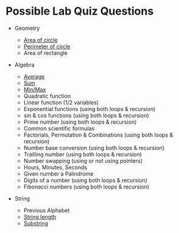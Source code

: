 # Possible Lab Quiz Questions

- Geometry

  - [Area of circle](./solution/geometry/circle.c)
  - [Perimeter of circle](./solution/geometry/circle.c)
  - Area of rectangle

- Algebra

  - [Average](./solution/algebra/avg.c)
  - [Sum](./solution/algebra/sum.c)
  - [Min/Max](./solution/algebra/min_max.c-)
  - Quadratic function
  - Linear function (1/2 variables)
  - Exponential functions (using both loops & recursion)
  - sin & cos functions (using both loops & recursion)
  - Prime number (using both loops & recursion)
  - Common scientific formulas
  - Factorials, Permutation & Combinations (using both loops & recursion)
  - Number base conversion (using both loops & recursion)
  - Trailling number (using both loops & recursion)
  - Number swapping (using or not using pointers)
  - Hours, Minutes, Seconds
  - Given number a Palindrome
  - Digits of a number (using both loops & recursion)
  - Fibonacci numbers (using both loops & recursion)

- String

  - Previous Alphabet
  - [String length](./solution/string/length.c)
  - [Substring](./solution/string/substring.c)
  